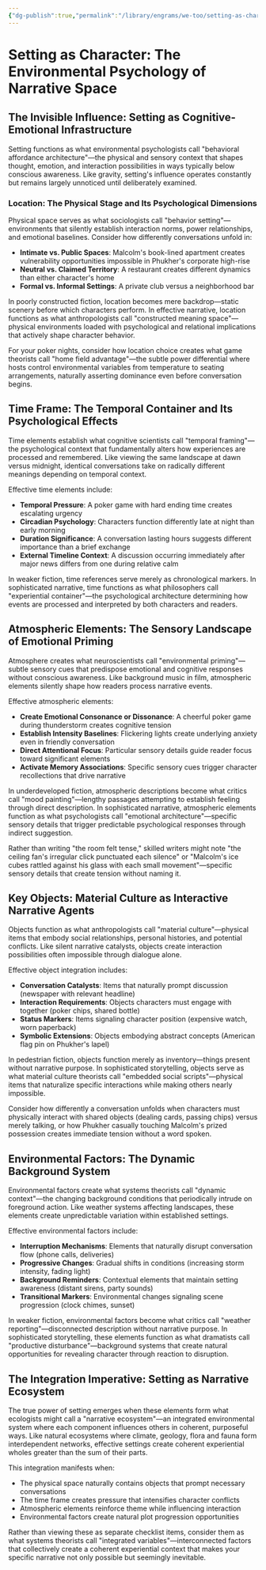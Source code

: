 ```yaml
---
{"dg-publish":true,"permalink":"/library/engrams/we-too/setting-as-character-the-environmental-psychology-of-narrative-space/","tags":["Effort/Prompts"]}
---
```


# Setting as Character: The Environmental Psychology of Narrative Space

## The Invisible Influence: Setting as Cognitive-Emotional Infrastructure

Setting functions as what environmental psychologists call "behavioral affordance architecture"—the physical and sensory context that shapes thought, emotion, and interaction possibilities in ways typically below conscious awareness. Like gravity, setting's influence operates constantly but remains largely unnoticed until deliberately examined.

### Location: The Physical Stage and Its Psychological Dimensions

Physical space serves as what sociologists call "behavior setting"—environments that silently establish interaction norms, power relationships, and emotional baselines. Consider how differently conversations unfold in:

- **Intimate vs. Public Spaces**: Malcolm's book-lined apartment creates vulnerability opportunities impossible in Phukher's corporate high-rise
- **Neutral vs. Claimed Territory**: A restaurant creates different dynamics than either character's home
- **Formal vs. Informal Settings**: A private club versus a neighborhood bar

In poorly constructed fiction, location becomes mere backdrop—static scenery before which characters perform. In effective narrative, location functions as what anthropologists call "constructed meaning space"—physical environments loaded with psychological and relational implications that actively shape character behavior.

For your poker nights, consider how location choice creates what game theorists call "home field advantage"—the subtle power differential where hosts control environmental variables from temperature to seating arrangements, naturally asserting dominance even before conversation begins.

## Time Frame: The Temporal Container and Its Psychological Effects

Time elements establish what cognitive scientists call "temporal framing"—the psychological context that fundamentally alters how experiences are processed and remembered. Like viewing the same landscape at dawn versus midnight, identical conversations take on radically different meanings depending on temporal context.

Effective time elements include:

- **Temporal Pressure**: A poker game with hard ending time creates escalating urgency
- **Circadian Psychology**: Characters function differently late at night than early morning
- **Duration Significance**: A conversation lasting hours suggests different importance than a brief exchange
- **External Timeline Context**: A discussion occurring immediately after major news differs from one during relative calm

In weaker fiction, time references serve merely as chronological markers. In sophisticated narrative, time functions as what philosophers call "experiential container"—the psychological architecture determining how events are processed and interpreted by both characters and readers.

## Atmospheric Elements: The Sensory Landscape of Emotional Priming

Atmosphere creates what neuroscientists call "environmental priming"—subtle sensory cues that predispose emotional and cognitive responses without conscious awareness. Like background music in film, atmospheric elements silently shape how readers process narrative events.

Effective atmospheric elements:

- **Create Emotional Consonance or Dissonance**: A cheerful poker game during thunderstorm creates cognitive tension
- **Establish Intensity Baselines**: Flickering lights create underlying anxiety even in friendly conversation
- **Direct Attentional Focus**: Particular sensory details guide reader focus toward significant elements
- **Activate Memory Associations**: Specific sensory cues trigger character recollections that drive narrative

In underdeveloped fiction, atmospheric descriptions become what critics call "mood painting"—lengthy passages attempting to establish feeling through direct description. In sophisticated narrative, atmospheric elements function as what psychologists call "emotional architecture"—specific sensory details that trigger predictable psychological responses through indirect suggestion.

Rather than writing "the room felt tense," skilled writers might note "the ceiling fan's irregular click punctuated each silence" or "Malcolm's ice cubes rattled against his glass with each small movement"—specific sensory details that create tension without naming it.

## Key Objects: Material Culture as Interactive Narrative Agents

Objects function as what anthropologists call "material culture"—physical items that embody social relationships, personal histories, and potential conflicts. Like silent narrative catalysts, objects create interaction possibilities often impossible through dialogue alone.

Effective object integration includes:

- **Conversation Catalysts**: Items that naturally prompt discussion (newspaper with relevant headline)
- **Interaction Requirements**: Objects characters must engage with together (poker chips, shared bottle)
- **Status Markers**: Items signaling character position (expensive watch, worn paperback)
- **Symbolic Extensions**: Objects embodying abstract concepts (American flag pin on Phukher's lapel)

In pedestrian fiction, objects function merely as inventory—things present without narrative purpose. In sophisticated storytelling, objects serve as what material culture theorists call "embedded social scripts"—physical items that naturalize specific interactions while making others nearly impossible.

Consider how differently a conversation unfolds when characters must physically interact with shared objects (dealing cards, passing chips) versus merely talking, or how Phukher casually touching Malcolm's prized possession creates immediate tension without a word spoken.

## Environmental Factors: The Dynamic Background System

Environmental factors create what systems theorists call "dynamic context"—the changing background conditions that periodically intrude on foreground action. Like weather systems affecting landscapes, these elements create unpredictable variation within established settings.

Effective environmental factors include:

- **Interruption Mechanisms**: Elements that naturally disrupt conversation flow (phone calls, deliveries)
- **Progressive Changes**: Gradual shifts in conditions (increasing storm intensity, fading light)
- **Background Reminders**: Contextual elements that maintain setting awareness (distant sirens, party sounds)
- **Transitional Markers**: Environmental changes signaling scene progression (clock chimes, sunset)

In weaker fiction, environmental factors become what critics call "weather reporting"—disconnected description without narrative purpose. In sophisticated storytelling, these elements function as what dramatists call "productive disturbance"—background systems that create natural opportunities for revealing character through reaction to disruption.

## The Integration Imperative: Setting as Narrative Ecosystem

The true power of setting emerges when these elements form what ecologists might call a "narrative ecosystem"—an integrated environmental system where each component influences others in coherent, purposeful ways. Like natural ecosystems where climate, geology, flora and fauna form interdependent networks, effective settings create coherent experiential wholes greater than the sum of their parts.

This integration manifests when:

- The physical space naturally contains objects that prompt necessary conversations
- The time frame creates pressure that intensifies character conflicts
- Atmospheric elements reinforce theme while influencing interaction
- Environmental factors create natural plot progression opportunities

Rather than viewing these as separate checklist items, consider them as what systems theorists call "integrated variables"—interconnected factors that collectively create a coherent experiential context that makes your specific narrative not only possible but seemingly inevitable.
